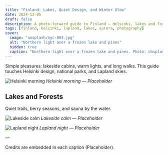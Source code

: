 ```yaml
---
title: "Finland: Lakes, Quiet Design, and Winter Glow"
date: 2024-12-05
draft: false
description: A photo-forward guide to Finland — Helsinki, lakes and forests, Lapland nights, and cozy rituals.
tags: [finland, helsinki, lapland, lakes, aurora, photography]
cover:
  image: "unsplash/nyc-003.jpg"
  alt: "Northern light over a frozen lake and pines"
  hidden: true
  caption: "Northern light over a frozen lake and pines. Photo: Unsplash"
---
```


Simple pleasures: lakeside cabins, warm lights, and long walks. This guide touches Helsinki design, national parks, and Lapland skies.

![Helsinki morning](unsplash/nyc-001.jpg)
_Helsinki morning — Placeholder_

## Lakes and Forests

Quiet trails, berry seasons, and sauna by the water.

![Lakeside calm](unsplash/nyc-002.jpg)
_Lakeside calm — Placeholder_

![Lapland night](unsplash/nyc-003.jpg)
_Lapland night — Placeholder_

—

Credits are embedded in each caption (Placeholder).

